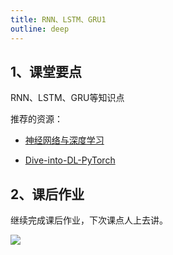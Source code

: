 ```yaml
---
title: RNN、LSTM、GRU1
outline: deep
---
```


## 1、课堂要点

RNN、LSTM、GRU等知识点

推荐的资源：

- [神经网络与深度学习](https://nndl.github.io/)

- [Dive-into-DL-PyTorch](https://github.com/ShusenTang/Dive-into-DL-PyTorch)

## 2、课后作业

继续完成课后作业，下次课点人上去讲。

![](https://cdn.sa.net/2024/03/29/ZKUMzGCjsc2gRiE.webp)